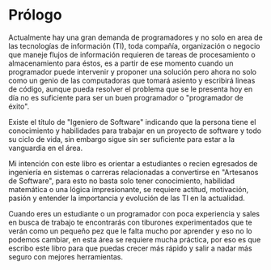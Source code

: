 # Prólogo

Actualmente hay una gran demanda de programadores y no solo en area de las tecnologías de información (TI), toda compañía, organización o negocio que maneje flujos de información requieren de tareas de procesamiento o almacenamiento para éstos, es a partir de ese momento cuando un programador puede intervenir y proponer una solución pero ahora no solo como un genio de las computadoras que tomará asiento y escribirá lineas de código, aunque pueda resolver el problema que se le presenta hoy en día no es suficiente para ser un buen programador o "programador de éxito".

Existe el título de "Igeniero de Software" indicando que la persona tiene el conocimiento y habilidades para trabajar en un proyecto de software y todo su ciclo de vida, sin embargo sigue sin ser suficiente para estar a la vanguardia en el área.

Mi intención con este libro es orientar a estudiantes o recien egresados de ingeniería en sistemas o carreras relacionadas a convertirse en "Artesanos de Software", para esto no basta solo tener conocimiento, habilidad matemática o una lógica impresionante, se requiere actitud, motivación, pasión y entender la importancia y evolución de las TI en la actualidad.

Cuando eres un estudiante o un programador con poca experiencia y sales en busca de trabajo te encontrarás con tiburones experimentados que te verán como un pequeño pez que le falta mucho por aprender y eso no lo podemos cambiar, en esta área se requiere mucha práctica, por eso es que escribo este libro para que puedas crecer más rápido y salir a nadar más seguro con mejores herramientas.
